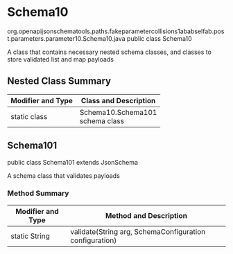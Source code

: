 # Schema10
org.openapijsonschematools.paths.fakeparametercollisions1ababselfab.post.parameters.parameter10.Schema10.java
public class Schema10

A class that contains necessary nested schema classes, and classes to store validated list and map payloads

## Nested Class Summary
| Modifier and Type | Class and Description |
| ----------------- | ---------------------- |
| static class | Schema10.Schema101<br> schema class |

## Schema101
public class Schema101
extends JsonSchema

A schema class that validates payloads

### Method Summary
| Modifier and Type | Method and Description |
| ----------------- | ---------------------- |
| static String | validate(String arg, SchemaConfiguration configuration) |
